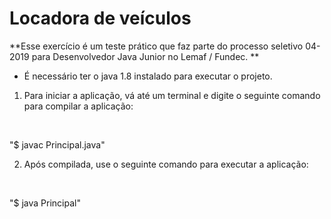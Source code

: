 # Locadora de veículos

**Esse exercício é um teste prático que faz parte do processo seletivo 04-2019 para Desenvolvedor Java Junior no Lemaf / Fundec. **

* É necessário ter o java 1.8 instalado para executar o projeto.

1. Para iniciar a aplicação, vá até um terminal e digite o seguinte comando para compilar a aplicação: 

&nbsp;

"$ javac Principal.java"

2. Após compilada, use o seguinte comando para executar a aplicação: 

&nbsp;

"$ java Principal"
